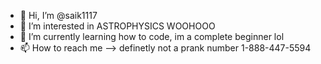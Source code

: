 - 👋 Hi, I’m @saik1117
- 👀 I’m interested in ASTROPHYSICS WOOHOOO
- 🌱 I’m currently learning how to code, im a complete beginner lol
- 📫 How to reach me --> definetly not a prank number 1-888-447-5594

<!---
crowbar3st/crowbar3st is a ✨ special ✨ repository because its `README.md` (this file) appears on your GitHub profile.
You can click the Preview link to take a look at your changes.
--->
